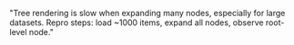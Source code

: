 "Tree rendering is slow when expanding many nodes, especially for large datasets. Repro steps: load ~1000 items, expand all nodes, observe root-level node."
